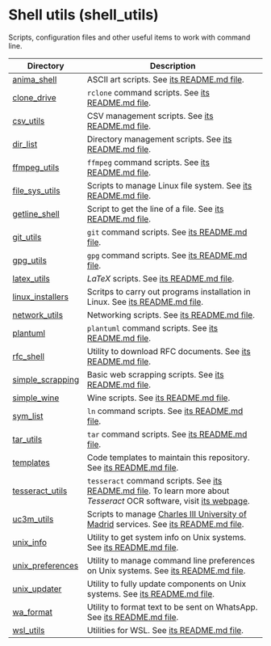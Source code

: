 Shell utils (shell_utils)
===

Scripts, configuration files and other useful items to work with command line.

| Directory | Description |
|---|---|
| [anima_shell](anima_shell) | ASCII art scripts. See [its README.md file](anima_shell/README.md). |
| [clone_drive](clone_drive) | `rclone` command scripts. See [its README.md file](clone_drive/README.md). |
| [csv_utils](csv_utils) | CSV management scripts. See [its README.md file](csv_utils/README.md). |
| [dir_list](dir_list) | Directory management scripts. See [its README.md file](dir_list/README.md). |
| [ffmpeg_utils](ffmpeg_utils) | `ffmpeg` command scripts. See [its README.md file](ffmpeg_utils/README.md). |
| [file_sys_utils](file_sys_utils) | Scripts to manage Linux file system. See [its README.md file](file_sys_utils/README.md). |
| [getline_shell](getline_shell) | Script to get the line of a file. See [its README.md file](getline_shell/README.md). |
| [git_utils](git_utils) | `git` command scripts. See [its README.md file](git_utils/README.md). |
| [gpg_utils](gpg_utils) | `gpg` command scripts. See [its README.md file](gpg_utils/README.md). |
| [latex_utils](latex_utils) | *LaTeX* scripts. See [its README.md file](latex_utils/README.md). |
| [linux_installers](linux_installers) | Scritps to carry out programs installation in Linux. See [its README.md file](linux_installers/README.md). |
| [network_utils](network_utils) | Networking scripts. See [its README.md file](network_utils/README.md). |
| [plantuml](plantuml) | `plantuml` command scripts. See [its README.md file](plantuml/README.md). |
| [rfc_shell](rfc_shell) | Utility to download RFC documents. See [its README.md file](rfc_shell/README.md). |
| [simple_scrapping](simple_scrapping) | Basic web scrapping scripts. See [its README.md file](simple_scrapping/README.md). |
| [simple_wine](simple_wine) | Wine scripts. See [its README.md file](simple_wine/README.md). |
| [sym_list](sym_list) | `ln` command scripts. See [its README.md file](sym_list/README.md). |
| [tar_utils](tar_utils) | `tar` command scripts. See [its README.md file](tar_utils/README.md). |
| [templates](templates) | Code templates to maintain this repository. See [its README.md file](templates/README.md). |
| [tesseract_utils](tesseract_utils) | `tesseract` command scripts. See [its README.md file](tesseract_utils/README.md). To learn more about *Tesseract* OCR software, visit [its webpage](https://github.com/tesseract-ocr). |
| [uc3m_utils](uc3m_utils) | Scripts to manage [Charles III University of Madrid](www.uc3m.es) services. See [its README.md file](uc3m_utils/README.md). |
| [unix_info](unix_info) | Utility to get system info on Unix systems. See [its README.md file](unix_info/README.md). |
| [unix_preferences](unix_preferences) | Utility to manage command line preferences on Unix systems. See [its README.md file](unix_preferences/README.md). |
| [unix_updater](unix_updater) | Utility to fully update components on Unix systems. See [its README.md file](unix_updater/README.md). |
| [wa_format](wa_format) | Utility to format text to be sent on WhatsApp. See [its README.md file](wa_format/README.md). |
| [wsl_utils](wsl_utils) | Utilities for WSL. See [its README.md file](wsl_utils/README.md). |
